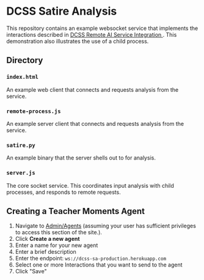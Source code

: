# DCSS Satire Analysis

This repository contains an example websocket service that implements the interactions described in [DCSS Remote AI Service Integration ](https://github.com/mit-teaching-systems-lab/dcss-remote-ai-integration). This demonstration also illustrates the use of a child process.


## Directory


### `index.html`

An example web client that connects and requests analysis from the service.

### `remote-process.js`

An example server client that connects and requests analysis from the service.

### `satire.py`

An example binary that the server shells out to for analysis. 

### `server.js`

The core socket service. This coordinates input analysis with child processes, and responds to remote requests.


## Creating a Teacher Moments Agent

1. Navigate to [Admin/Agents](https://teachermoments.mit.edu/admin/agents) (assuming your user has sufficient privileges to access this section of the site.).
2. Click **Create a new agent**
3. Enter a name for your new agent
4. Enter a brief description
5. Enter the endpoint: `ws://dcss-sa-production.herokuapp.com`
6. Select one or more Interactions that you want to send to the agent
6. Click "Save"

